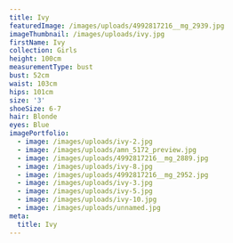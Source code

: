 ```yaml
---
title: Ivy
featuredImage: /images/uploads/4992817216__mg_2939.jpg
imageThumbnail: /images/uploads/ivy.jpg
firstName: Ivy
collection: Girls
height: 100cm
measurementType: bust
bust: 52cm
waist: 103cm
hips: 101cm
size: '3'
shoeSize: 6-7
hair: Blonde
eyes: Blue
imagePortfolio:
  - image: /images/uploads/ivy-2.jpg
  - image: /images/uploads/amn_5172_preview.jpg
  - image: /images/uploads/4992817216__mg_2889.jpg
  - image: /images/uploads/ivy-8.jpg
  - image: /images/uploads/4992817216__mg_2952.jpg
  - image: /images/uploads/ivy-3.jpg
  - image: /images/uploads/ivy-5.jpg
  - image: /images/uploads/ivy-10.jpg
  - image: /images/uploads/unnamed.jpg
meta:
  title: Ivy
---
```


